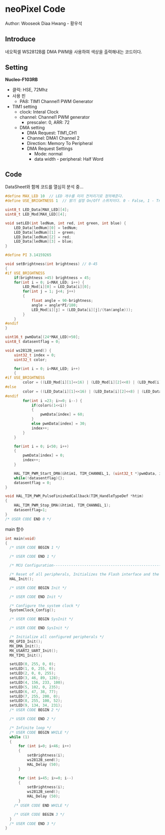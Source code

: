 # neoPixel Code

Author: Wooseok Diaa Hwang - 황우석

## Introduce

네오픽셀 WS2812B를 DMA PWM을 사용하여 색상을 출력해내는 코드이다. 

## Setting
**Nucleo-F103RB**

- 클럭: HSE, 72Mhz
- 사용 핀
  - PA8: TIM1 Channel1 PWM Generator
- TIM1 setting
  - clock: Interal Clock
  - channel: Channel1 PWM generator
    - prescaler: 0, ARR: 72
  - DMA setting
    - DMA Request: TIM1_CH1
    - Channel: DMA1 Channel 2
    - Direction: Memory To Peripheral
    - DMA Request Settings
      - Mode: normal
      - data width - peripheral: Half Word

## Code

DataSheet와 함께 코드를 열심히 분석 중...

```C
#define MAX_LED 10  // LED 개수를 미리 전처리기로 정의해준다.
#define USE_BRIGHTNESS 1  // 밝기 설정 On/Off 스위치이다. 0 - False, 1 - True

uint8_t LED_Data[MAX_LED][4];
uint8_t LED_Mod[MAX_LED][4];
```

```C
void setLED(int ledNum, int red, int green, int blue) {
	LED_Data[ledNum][0] = ledNum;
	LED_Data[ledNum][1] = green;
	LED_Data[ledNum][2] = red;
	LED_Data[ledNum][3] = blue;
}

#define PI 3.14159265

void setBrightness(int brightness) // 0-45
{
#if USE_BRIGHTNESS
	if(brightness >45) brightness = 45;
	for(int i = 0; i<MAX_LED; i++) {
		LED_Mod[i][0] = LED_Data[i][0];
		for(int j = 1; j<4; j++)
		{
			float angle = 90-brightness;
			angle = angle*PI/180;
			LED_Mod[i][j] = (LED_Data[i][j]/(tan(angle)));
		}
	}
#endif
}

uint16_t pwmData[(24*MAX_LED)+50];
uint8_t datasentflag = 0;

void ws2812B_send() {
	uint32_t index = 0;
	uint32_t color;

	for(int i = 0; i<MAX_LED; i++)
	{
#if USE_BRIGHTNESS
		color = ((LED_Mod[i][1]<<16) | (LED_Mod[i][2]<<8) | (LED_Mod[i][3]));
#else
		color = ((LED_Data[i][1]<<16) | (LED_Data[i][2]<<8) | (LED_Data[i][3]));
#endif
		for(int i =23; i>=0; i--) {
			if(color&(1<<i))
			{
				pwmData[index] = 60;
			}
			else pwmData[index] = 30;
			index++;
		}
	}

	for(int i = 0; i<50; i++)
	{
		pwmData[index] = 0;
		index++;
	}

	HAL_TIM_PWM_Start_DMA(&htim1, TIM_CHANNEL_1, (uint32_t *)pwmData, index);
	while(!datasentflag){};
	datasentflag = 0;
}

void HAL_TIM_PWM_PulseFinishedCallback(TIM_HandleTypeDef *htim)
{
	HAL_TIM_PWM_Stop_DMA(&htim1, TIM_CHANNEL_1);
	datasentflag=1;
}
/* USER CODE END 0 */
```

main 함수

```C
int main(void)
{
  /* USER CODE BEGIN 1 */

  /* USER CODE END 1 */

  /* MCU Configuration--------------------------------------------------------*/

  /* Reset of all peripherals, Initializes the Flash interface and the Systick. */
  HAL_Init();

  /* USER CODE BEGIN Init */

  /* USER CODE END Init */

  /* Configure the system clock */
  SystemClock_Config();

  /* USER CODE BEGIN SysInit */

  /* USER CODE END SysInit */

  /* Initialize all configured peripherals */
  MX_GPIO_Init();
  MX_DMA_Init();
  MX_USART2_UART_Init();
  MX_TIM1_Init();

  setLED(0, 255, 0, 0);
  setLED(1, 0, 255, 0);
  setLED(2, 0, 0, 255);
  setLED(3, 46, 89, 128);
  setLED(4, 156, 233, 100);
  setLED(5, 102, 0, 235);
  setLED(6, 47, 38, 77);
  setLED(7, 255, 200, 0);
  setLED(8, 255, 100, 52);
  setLED(9, 134, 34, 231);
  /* USER CODE BEGIN 2 */

  /* USER CODE END 2 */

  /* Infinite loop */
  /* USER CODE BEGIN WHILE */
  while (1)
  {
	  for (int i=0; i<46; i++)
	  {
		  setBrightness(i);
		  ws2812B_send();
		  HAL_Delay (50);
	  }

	  for (int i=45; i>=0; i--)
	  {
		  setBrightness(i);
		  ws2812B_send();
		  HAL_Delay (50);
	  }
    /* USER CODE END WHILE */

    /* USER CODE BEGIN 3 */
  }
  /* USER CODE END 3 */
}
```